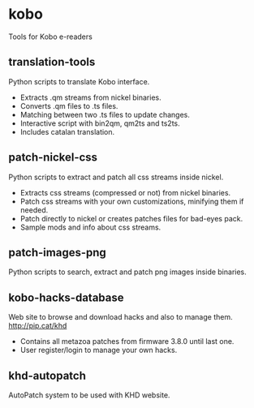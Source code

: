 # kobo
Tools for Kobo e-readers

## translation-tools
Python scripts to translate Kobo interface.
* Extracts .qm streams from nickel binaries.
* Converts .qm files to .ts files.
* Matching between two .ts files to update changes.
* Interactive script with bin2qm, qm2ts and ts2ts.
* Includes catalan translation.

## patch-nickel-css
Python scripts to extract and patch all css streams inside nickel.
* Extracts css streams (compressed or not) from nickel binaries.
* Patch css streams with your own customizations, minifying them if needed.
* Patch directly to nickel or creates patches files for bad-eyes pack.
* Sample mods and info about css streams.

## patch-images-png
Python scripts to search, extract and patch png images inside binaries.

## kobo-hacks-database
Web site to browse and download hacks and also to manage them.
http://pip.cat/khd
* Contains all metazoa patches from firmware 3.8.0 until last one.
* User register/login to manage your own hacks.

## khd-autopatch
AutoPatch system to be used with KHD website.
